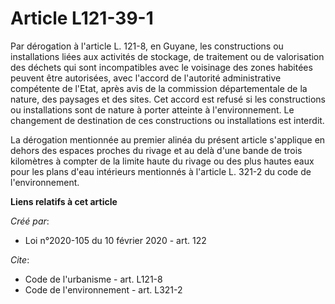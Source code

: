 # Article L121-39-1

Par dérogation à l'article L. 121-8, en Guyane, les constructions ou installations liées aux activités de stockage, de
traitement ou de valorisation des déchets qui sont incompatibles avec le voisinage des zones habitées peuvent être
autorisées, avec l'accord de l'autorité administrative compétente de l'Etat, après avis de la commission départementale de la
nature, des paysages et des sites. Cet accord est refusé si les constructions ou installations sont de nature à porter
atteinte à l'environnement. Le changement de destination de ces constructions ou installations est interdit. 

La dérogation mentionnée au premier alinéa du présent article s'applique en dehors des espaces proches du rivage et au delà
d'une bande de trois kilomètres à compter de la limite haute du rivage ou des plus hautes eaux pour les plans d'eau
intérieurs mentionnés à l'article L. 321-2 du code de l'environnement.

**Liens relatifs à cet article**

_Créé par_:

  - Loi n°2020-105 du 10 février 2020 - art. 122

_Cite_:

  - Code de l'urbanisme - art. L121-8
  - Code de l'environnement - art. L321-2
